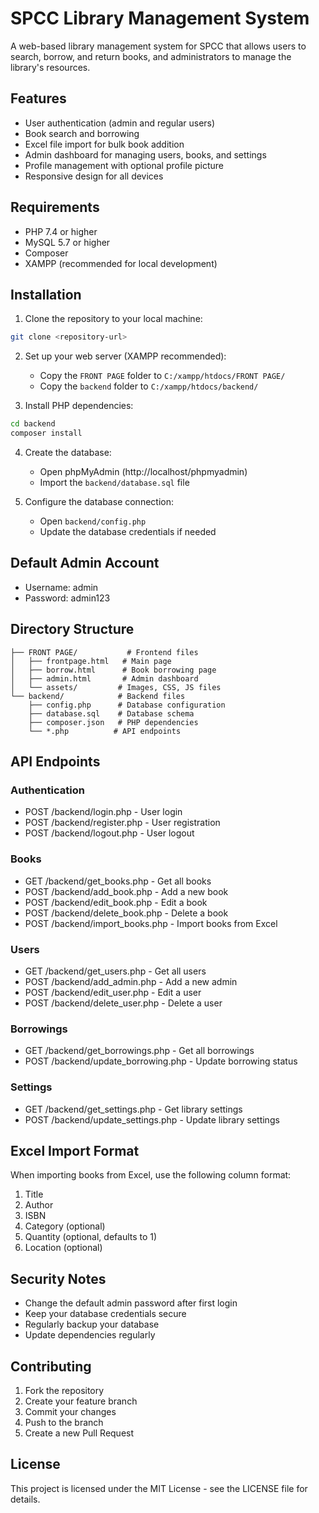 # SPCC Library Management System

A web-based library management system for SPCC that allows users to search, borrow, and return books, and administrators to manage the library's resources.

## Features

- User authentication (admin and regular users)
- Book search and borrowing
- Excel file import for bulk book addition
- Admin dashboard for managing users, books, and settings
- Profile management with optional profile picture
- Responsive design for all devices

## Requirements

- PHP 7.4 or higher
- MySQL 5.7 or higher
- Composer
- XAMPP (recommended for local development)

## Installation

1. Clone the repository to your local machine:
```bash
git clone <repository-url>
```

2. Set up your web server (XAMPP recommended):
   - Copy the `FRONT PAGE` folder to `C:/xampp/htdocs/FRONT PAGE/`
   - Copy the `backend` folder to `C:/xampp/htdocs/backend/`

3. Install PHP dependencies:
```bash
cd backend
composer install
```

4. Create the database:
   - Open phpMyAdmin (http://localhost/phpmyadmin)
   - Import the `backend/database.sql` file

5. Configure the database connection:
   - Open `backend/config.php`
   - Update the database credentials if needed

## Default Admin Account

- Username: admin
- Password: admin123

## Directory Structure

```
├── FRONT PAGE/           # Frontend files
│   ├── frontpage.html   # Main page
│   ├── borrow.html      # Book borrowing page
│   ├── admin.html       # Admin dashboard
│   └── assets/         # Images, CSS, JS files
└── backend/            # Backend files
    ├── config.php      # Database configuration
    ├── database.sql    # Database schema
    ├── composer.json   # PHP dependencies
    └── *.php          # API endpoints
```

## API Endpoints

### Authentication
- POST /backend/login.php - User login
- POST /backend/register.php - User registration
- POST /backend/logout.php - User logout

### Books
- GET /backend/get_books.php - Get all books
- POST /backend/add_book.php - Add a new book
- POST /backend/edit_book.php - Edit a book
- POST /backend/delete_book.php - Delete a book
- POST /backend/import_books.php - Import books from Excel

### Users
- GET /backend/get_users.php - Get all users
- POST /backend/add_admin.php - Add a new admin
- POST /backend/edit_user.php - Edit a user
- POST /backend/delete_user.php - Delete a user

### Borrowings
- GET /backend/get_borrowings.php - Get all borrowings
- POST /backend/update_borrowing.php - Update borrowing status

### Settings
- GET /backend/get_settings.php - Get library settings
- POST /backend/update_settings.php - Update library settings

## Excel Import Format

When importing books from Excel, use the following column format:
1. Title
2. Author
3. ISBN
4. Category (optional)
5. Quantity (optional, defaults to 1)
6. Location (optional)

## Security Notes

- Change the default admin password after first login
- Keep your database credentials secure
- Regularly backup your database
- Update dependencies regularly

## Contributing

1. Fork the repository
2. Create your feature branch
3. Commit your changes
4. Push to the branch
5. Create a new Pull Request

## License

This project is licensed under the MIT License - see the LICENSE file for details. 